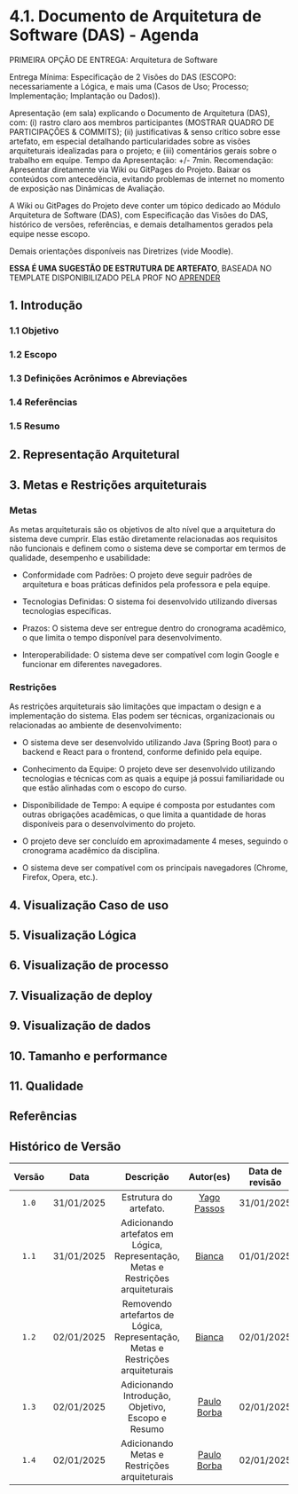 # 4.1. Documento de Arquitetura de Software (DAS) - Agenda

PRIMEIRA OPÇÃO DE ENTREGA: Arquitetura de Software

Entrega Mínima:  Especificação de 2 Visões do DAS (ESCOPO: necessariamente a Lógica, e mais uma (Casos de Uso; Processo; Implementação; Implantação ou Dados)).

Apresentação (em sala) explicando o Documento de Arquitetura (DAS), com: (i) rastro claro aos membros participantes (MOSTRAR QUADRO DE PARTICIPAÇÕES & COMMITS); (ii) justificativas & senso crítico sobre esse artefato, em especial detalhando particularidades sobre as visões arquiteturais idealizadas para o projeto; e (iii) comentários gerais sobre o trabalho em equipe. Tempo da Apresentação: +/- 7min. Recomendação: Apresentar diretamente via Wiki ou GitPages do Projeto. Baixar os conteúdos com antecedência, evitando problemas de internet no momento de exposição nas Dinâmicas de Avaliação.

A Wiki ou GitPages do Projeto deve conter um tópico dedicado ao Módulo Arquitetura de Software (DAS), com Especificação das Visões do DAS, histórico de versões, referências, e demais detalhamentos gerados pela equipe nesse escopo.

Demais orientações disponíveis nas Diretrizes (vide Moodle).


**ESSA É UMA SUGESTÃO DE ESTRUTURA DE ARTEFATO**,
BASEADA NO TEMPLATE DISPONIBILIZADO PELA PROF NO [APRENDER](https://aprender3.unb.br/pluginfile.php/2928961/mod_page/content/1/Software%20Architecture%20Document.doc) 

## 1. Introdução
### 1.1 Objetivo
### 1.2 Escopo
### 1.3 Definições Acrônimos e Abreviações
### 1.4 Referências
### 1.5 Resumo

## 2. Representação Arquitetural


## 3. Metas e Restrições arquiteturais

### Metas
As metas arquiteturais são os objetivos de alto nível que a arquitetura do sistema deve cumprir. Elas estão diretamente relacionadas aos requisitos não funcionais e definem como o sistema deve se comportar em termos de qualidade, desempenho e usabilidade:

- Conformidade com Padrões: O projeto deve seguir padrões de arquitetura e boas práticas definidos pela professora e pela equipe.

- Tecnologias Definidas: O sistema foi desenvolvido utilizando diversas tecnologias específicas.

- Prazos: O sistema deve ser entregue dentro do cronograma acadêmico, o que limita o tempo disponível para desenvolvimento.

- Interoperabilidade: O sistema deve ser compatível com login Google e funcionar em diferentes navegadores.

### Restrições
As restrições arquiteturais são limitações que impactam o design e a implementação do sistema. Elas podem ser técnicas, organizacionais ou relacionadas ao ambiente de desenvolvimento:

- O sistema deve ser desenvolvido utilizando Java (Spring Boot) para o backend e React para o frontend, conforme definido pela equipe.

- Conhecimento da Equipe: O projeto deve ser desenvolvido utilizando tecnologias e técnicas com as quais a equipe já possui familiaridade ou que estão alinhadas com o escopo do curso.

- Disponibilidade de Tempo: A equipe é composta por estudantes com outras obrigações acadêmicas, o que limita a quantidade de horas disponíveis para o desenvolvimento do projeto.

- O projeto deve ser concluído em aproximadamente 4 meses, seguindo o cronograma acadêmico da disciplina.

- O sistema deve ser compatível com os principais navegadores (Chrome, Firefox, Opera, etc.).

## 4. Visualização Caso de uso

## 5. Visualização Lógica

## 6. Visualização de processo

## 7. Visualização de deploy




## 9. Visualização de dados

## 10. Tamanho e performance

## 11. Qualidade

## Referências

## Histórico de Versão

| Versão | Data | Descrição | Autor(es) | Data de revisão | Revisor(es) |
| :-: | :-: | :-: | :-: | :-: | :-: |
| `1.0` | 31/01/2025  | Estrutura do artefato. | [Yago Passos](https://github.com/yagompassos) | 31/01/2025  |[Bianca](https://github.com/BiancaPatrocinio7) |
| `1.1` | 31/01/2025  | Adicionando artefatos em Lógica, Representação, Metas e Restrições arquiteturais | [Bianca](https://github.com/BiancaPatrocinio7)  | 01/01/2025  |  [Vitor Feijó](https://github.com/vitorfleonardo)|
| `1.2` | 02/01/2025  | Removendo artefartos de  Lógica, Representação, Metas e Restrições arquiteturais | [Bianca](https://github.com/BiancaPatrocinio7)  | 02/01/2025 | [Paulo Borba](https://github.com/paulohborba) |
| `1.3` | 02/01/2025  | Adicionando Introdução, Objetivo, Escopo e Resumo | [Paulo Borba](https://github.com/paulohborba)  | 02/01/2025 | [Bianca](https://github.com/BiancaPatrocinio7) |
| `1.4` | 02/01/2025  | Adicionando Metas e Restrições arquiteturais | [Paulo Borba](https://github.com/paulohborba)  | 02/01/2025 | [Bianca](https://github.com/BiancaPatrocinio7) |